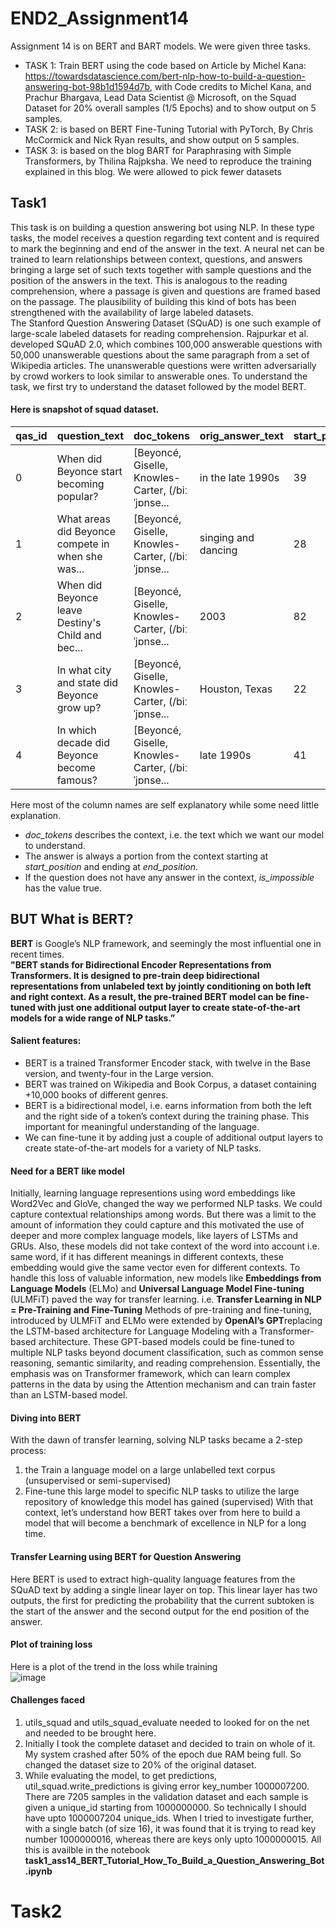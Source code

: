 # END2_Assignment14
Assignment 14 is on BERT and BART models. We were given three tasks.</br>
- TASK 1: Train BERT using the code based on Article by Michel Kana: https://towardsdatascience.com/bert-nlp-how-to-build-a-question-answering-bot-98b1d1594d7b, with 
Code credits to Michel Kana, and Prachur Bhargava, Lead Data Scientist @ Microsoft, on the Squad Dataset for 20% overall samples (1/5 Epochs) and to show output on 5 samples.
- TASK 2: is based on  BERT Fine-Tuning Tutorial with PyTorch, By Chris McCormick and Nick Ryan results, and show output on 5 samples.
- TASK 3: is based on the blog BART for Paraphrasing with Simple Transformers, by Thilina Rajpksha. We need to reproduce the training explained in this blog. We were allowed to pick fewer datasets
## Task1
This task is on building a question answering bot using NLP. In these type tasks, the model receives a question regarding text content and is required to mark the beginning and end of the answer in the text. A neural net can be trained to learn relationships between context, questions, and answers bringing a large set of such texts together with sample questions and the position of the answers in the text. This is analogous to the reading comprehension, where a passage is given and questions are framed based on the passage. The plausibility of building this kind of bots has been strengthened with the availability of large labeled datasets. </br>
The Stanford Question Answering Dataset (SQuAD) is one such example of large-scale labeled datasets for reading comprehension. Rajpurkar et al. developed SQuAD 2.0, which combines 100,000 answerable questions with 50,000 unanswerable questions about the same paragraph from a set of Wikipedia articles. The unanswerable questions were written adversarially by crowd workers to look similar to answerable ones. 
To understand the task, we first try to understand the dataset followed by the model BERT.
#### Here is snapshot of squad dataset. </br>
qas_id	| question_text |	doc_tokens	| orig_answer_text	| start_position	| end_position	| is_impossible 
--------|---------------|-------------|-------------------|-----------------|---------------|---------
0	| When did Beyonce start becoming popular?	| \[Beyoncé, Giselle, Knowles-Carter, (/biːˈjɒnse...	| in the late 1990s|	39	| 42	| False
1	| What areas did Beyonce compete in when she was... |\[Beyoncé, Giselle, Knowles-Carter, (/biːˈjɒnse...| singing and dancing	| 28	| 30	|False
2	|  When did Beyonce leave Destiny's Child and bec...|	\[Beyoncé, Giselle, Knowles-Carter, (/biːˈjɒnse... |	2003	| 82	| 82	| False
3	| In what city and state did Beyonce grow up?	 | \[Beyoncé, Giselle, Knowles-Carter, (/biːˈjɒnse...	| Houston, Texas	| 22 |	23	| False
4 |	In which decade did Beyonce become famous? 	| \[Beyoncé, Giselle, Knowles-Carter, (/biːˈjɒnse...	| late 1990s	| 41	| 42	| False

Here most of the column names are self explanatory while some need little explanation.
- *doc_tokens* describes the context, i.e. the text which we want our model to understand.
- The answer is always a portion from the context starting at *start_position* and ending at *end_position*. 
- If the question does not have any answer in the context, *is_impossible* has the value true.
## BUT What is BERT?
**BERT** is Google’s  NLP framework, and seemingly the most influential one in recent times. </br>
**"BERT stands for Bidirectional Encoder Representations from Transformers. It is designed to pre-train deep bidirectional representations from unlabeled text by jointly conditioning on both left and right context. As a result, the pre-trained BERT model can be fine-tuned with just one additional output layer to create state-of-the-art models for a wide range of NLP tasks.”**
#### Salient features:
- BERT is a trained Transformer Encoder stack, with twelve in the Base version, and twenty-four in the Large version. 
- BERT was trained on Wikipedia and Book Corpus, a dataset containing +10,000 books of different genres. 
- BERT is a bidirectional model, i.e. earns information from both the left and the right side of a token’s context during the training phase. This important for meaningful understanding of the language.
- We can fine-tune it by adding just a couple of additional output layers to create state-of-the-art models for a variety of NLP tasks.
#### Need for a BERT like model
Initially, learning language representions using word embeddings like Word2Vec and GloVe, changed the way we performed NLP tasks. We could capture contextual relationships among words. But there was a limit to the amount of information they could capture and this motivated the use of deeper and more complex language models, like layers of LSTMs and GRUs. Also, these models did not take context of the word into account i.e. same word, if it has different meanings in different contexts, these embedding would give the same vector even for different contexts.
To handle this loss of valuable information, new models like **Embeddings from Language Models** (ELMo) and **Universal Language Model Fine-tuning** (ULMFiT) paved the way for transfer learning. i.e. **Transfer Learning in NLP = Pre-Training and Fine-Tuning**
Methods of pre-training and fine-tuning, introduced by ULMFiT and ELMo were extended by **OpenAI’s GPT**replacing the LSTM-based architecture for Language Modeling with a Transformer-based architecture. These GPT-based models could be fine-tuned to multiple NLP tasks beyond document classification, such as common sense reasoning, semantic similarity, and reading comprehension. Essentially, the emphasis was on Transformer framework, which can learn complex patterns in the data by using the Attention mechanism and can train faster than an LSTM-based model.
#### Diving into BERT
With the dawn of transfer learning, solving NLP tasks became a 2-step process:
1. the Train a language model on a large unlabelled text corpus (unsupervised or semi-supervised)
2. Fine-tune this large model to specific NLP tasks to utilize the large repository of knowledge this model has gained (supervised)
With that context, let’s understand how BERT takes over from here to build a model that will become a benchmark of excellence in NLP for a long time.

 

#### Transfer Learning using BERT for Question Answering 
Here BERT is used to extract high-quality language features from the SQuAD text by adding a single linear layer on top. This  linear layer has two outputs, the first for predicting the probability that the current subtoken is the start of the answer and the second output for the end position of the answer.

#### Plot of training loss
Here is a plot of the trend in the loss while training </br>
![image](https://user-images.githubusercontent.com/82941475/128807790-06f07deb-c8ab-474b-aab8-7149745cd779.png)

#### Challenges faced
1. utils_squad and utils_squad_evaluate needed to looked for on the net and needed to be brought here.
2. Initially I took the complete dataset and decided to train on whole of it. My system crashed after 50% of the epoch due RAM being full. So changed the dataset size to 20% of the original dataset.
3. While evaluating the model, to get predictions, util_squad.write_predictions is giving error key_number 1000007200. There are 7205 samples in the validation dataset and each sample is given a unique_id starting from 1000000000. So technically I should have upto 1000007204 unique_ids. When I tried to investigate further, with a single batch (of size 16), it was found that it is trying to read key number 1000000016, whereas there are keys only upto 1000000015.  All this is availble in the notebook **task1_ass14_BERT_Tutorial_How_To_Build_a_Question_Answering_Bot.ipynb**

# Task2
